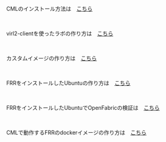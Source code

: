 <br>

CMLのインストール方法は　[こちら](/README.install_cml.md)

<br>

virl2-clientを使ったラボの作り方は　[こちら](/README.create_lab.md)

<br>

カスタムイメージの作り方は　[こちら](/README.create_custom_image.md)

<br>

FRRをインストールしたUbuntuの作り方は　[こちら](/README.create_frr_image.md)

<br>

FRRをインストールしたUbuntuでOpenFabricの検証は　[こちら](/README.openfabric.md)

<br>

CMLで動作するFRRのdockerイメージの作り方は　[こちら](/README.openfabric_docker.md)

<br>